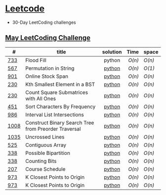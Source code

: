 # [Leetcode](https://leetcode.com/)
* 30-Day LeetCoding challenges

## [May LeetCoding Challenge](https://leetcode.com/explore/challenge/card/may-leetcoding-challenge/) 
|  #   |title            | solution      | Time    | space |
|------|-----------------|:-------------:| -------:|:------|
|[733](https://leetcode.com/problems/flood-fill/)|Flood Fill|python| _O(n)_| _O(n)_|
|[567](https://leetcode.com/problems/permutation-in-string/)| Permutation in String|[python](https://github.com/vairamuthushanmugavel/Leetcode/blob/master/May%20LeetCoding%20Challenge/May%2018/solution.py)| _O(n)_ | _O(1)_|
|[901](https://leetcode.com/problems/online-stock-span/)| Online Stock Span|[python](https://github.com/vairamuthushanmugavel/Leetcode/blob/master/May%20LeetCoding%20Challenge/May%2019/solution.py) |_O(n)_ | _O(n)_|
|[230](https://leetcode.com/problems/online-stock-span/)| Kth Smallest Element in a BST|[python](https://github.com/vairamuthushanmugavel/Leetcode/blob/master/May%20LeetCoding%20Challenge/May%2020/solution.py)| _O(n)_ | _O(n)_|
|[230](https://leetcode.com/problems/count-square-submatrices-with-all-ones/)|Count Square Submatrices with All Ones|[python](https://github.com/vairamuthushanmugavel/Leetcode/blob/master/May%20LeetCoding%20Challenge/May%2021/solution.py)|_O(n)_|_O(n)_|
|[451](https://leetcode.com/problems/sort-characters-by-frequency/)|Sort Characters By Frequency|[python](./May%20LeetCoding%20Challenge/May%2021/solution.py)|_O(n)_|_O(n)_|
|[986](https://leetcode.com/problems/interval-list-intersections/)|Interval List Intersections|[python](May%20LeetCoding%20Challenge/May%2023/solution.py)|_O(n)_|_O(n)_|
|[1008](https://leetcode.com/problems/construct-binary-search-tree-from-preorder-traversal/)|Construct Binary Search Tree from Preorder Traversal|[python](May%20LeetCoding%20Challenge/May%2024/solution.py)|_O(n)_|_O(n)_|
|[1035](https://leetcode.com/problems/uncrossed-lines/)| Uncrossed Lines|[python](May%20LeetCoding%20Challenge/May%2025/solution.py)|_O(n)_|_O(n)_|
|[525](https://leetcode.com/problems/contiguous-array/)| Contiguous Array|[python](May%20LeetCoding%20Challenge/May%2026/solution.py)|_O(n)_|_O(n)_|
|[338](https://leetcode.com/problems/counting-bits/)|Possible Bipartition|[python](May%20LeetCoding%20Challenge/May%2027/solution.py)|_O(n)_|_O(n)_|
|[338](https://leetcode.com/problems/counting-bits/)|Counting Bits|[python](May%20LeetCoding%20Challenge/May%2028/solution.py)|_O(n)_|_O(n)_|
|[207](https://leetcode.com/problems/course-schedule/)| Course Schedule|[python](May%20LeetCoding%20Challenge/May%2029/solution.py)|_O(n)_|_O(n)_|
|[973](https://leetcode.com/problems/k-closest-points-to-origin/)|  K Closest Points to Origin|[python](May%20LeetCoding%20Challenge/May%2030/solution.py)|_O(n)_|_O(n)_|
|[973](https://leetcode.com/problems/k-closest-points-to-origin/)|  K Closest Points to Origin|[python](May%20LeetCoding%20Challenge/May%2030/solution.py)|_O(n)_|_O(n)_|